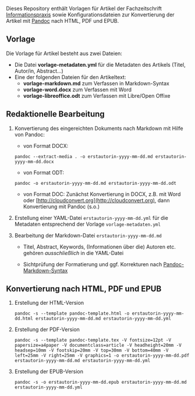 Dieses Repository enthält Vorlagen für Artikel der Fachzeitschrift [Informationspraxis](http://informationspraxis.de/) sowie Konfigurationsdateien zur Konvertierung der Artikel mit [Pandoc](johnmacfarlane.net/pandoc/) nach HTML, PDF und EPUB.

## Vorlage

Die Vorlage für Artikel besteht aus zwei Dateien:

* Die Datei **vorlage-metadaten.yml** für die Metadaten des Artikels (Titel, Autor/in, Abstract...)
* Eine der folgenden Dateien für den Artikeltext:
    * **vorlage-markdown.md** zum Verfassen in Markdown-Syntax
    * **vorlage-word.docx** zum Verfassen mit Word
    * **vorlage-libreoffice.odt** zum Verfassen mit Libre/Open Offixe

## Redaktionelle Bearbeitung

1. Konvertierung des eingereichten Dokuments nach Markdown mit Hilfe von Pandoc:

    - von Format DOCX:

    ```
    pandoc --extract-media . -o erstautorin-yyyy-mm-dd.md erstautorin-yyyy-mm-dd.docx
    ```
    
    - von Format ODT:
    
    ```
    pandoc -o erstautorin-yyyy-mm-dd.md erstautorin-yyyy-mm-dd.odt
    ```
    
    - von Format DOC: Zunächst Konvertierung in DOCX, z.B. mit Word oder [http://cloudconvert.org](http://cloudconvert.org), dann Konvertierung mit Pandoc (s.o.)

2. Erstellung einer YAML-Datei `erstautorin-yyyy-mm-dd.yml` für die Metadaten entsprechend der Vorlage `vorlage-metadaten.yml`

3. Bearbeitung der Markdown-Datei `erstautorin-yyyy-mm-dd.md`

    - Titel, Abstract, Keywords, (Informationen über die) Autoren etc.
      gehören *ausschließlich* in die YAML-Datei

    - Sichtprüfung der Formatierung und ggf. Korrekturen nach [Pandoc-Markdown-Syntax](http://pandoc.org/MANUAL.html#pandocs-markdown)

## Konvertierung nach HTML, PDF und EPUB

1.  Erstellung der HTML-Version

	```
	pandoc -s --template pandoc-template.html -o erstautorin-yyyy-mm-dd.html erstautorin-yyyy-mm-dd.md erstautorin-yyyy-mm-dd.yml
	```

2. Erstellung der PDF-Version

	```
	pandoc -s --template pandoc-template.tex -V fontsize=12pt -V papersize=a4paper -V documentclass=article -V headheight=20mm -V headsep=10mm -V footskip=20mm -V top=30mm -V bottom=40mm -V left=25mm -V right=25mm -V graphics=1 -o erstautorin-yyyy-mm-dd.pdf erstautorin-yyyy-mm-dd.md erstautorin-yyyy-mm-dd.yml
	```

3. Erstellung der EPUB-Version

	```
	pandoc -s -o erstautorin-yyyy-mm-dd.epub erstautorin-yyyy-mm-dd.md erstautorin-yyyy-mm-dd.yml
	```

